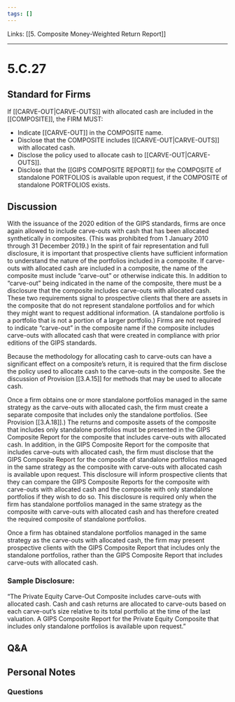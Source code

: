 ```yaml
---
tags: []
---
```

Links: [[5. Composite Money-Weighted Return Report]]
___
# 5.C.27
## Standard for Firms
If [[CARVE-OUT|CARVE-OUTS]] with allocated cash are included in the [[COMPOSITE]], the FIRM MUST:
- Indicate [[CARVE-OUT]] in the COMPOSITE name.
- Disclose that the COMPOSITE includes [[CARVE-OUT|CARVE-OUTS]] with allocated cash.
- Disclose the policy used to allocate cash to [[CARVE-OUT|CARVE-OUTS]].
- Disclose that the [[GIPS COMPOSITE REPORT]] for the COMPOSITE of standalone PORTFOLIOS is available upon request, if the COMPOSITE of standalone PORTFOLIOS exists.
## Discussion
With the issuance of the 2020 edition of the GIPS standards, firms are once again allowed to include carve-outs with cash that has been allocated synthetically in composites. (This was prohibited from 1 January 2010 through 31 December 2019.) In the spirit of fair representation and full disclosure, it is important that prospective clients have sufficient information to understand the nature of the portfolios included in a composite. If carve-outs with allocated cash are included in a composite, the name of the composite must include “carve-out” or otherwise indicate this. In addition to “carve-out” being indicated in the name of the composite, there must be a disclosure that the composite includes carve-outs with allocated cash. These two requirements signal to prospective clients that there are assets in the composite that do not represent standalone portfolios and for which they might want to request additional information. (A standalone portfolio is a portfolio that is not a portion of a larger portfolio.) Firms are not required to indicate “carve-out” in the composite name if the composite includes carve-outs with allocated cash that were created in compliance with prior editions of the GIPS standards.

Because the methodology for allocating cash to carve-outs can have a significant effect on a composite’s return, it is required that the firm disclose the policy used to allocate cash to the carve-outs in the composite. See the discussion of Provision [[3.A.15]] for methods that may be used to allocate cash.

Once a firm obtains one or more standalone portfolios managed in the same strategy as the carve-outs with allocated cash, the firm must create a separate composite that includes only the standalone portfolios. (See Provision [[3.A.18]].) The returns and composite assets of the composite that includes only standalone portfolios must be presented in the GIPS Composite Report for the composite that includes carve-outs with allocated cash. In addition, in the GIPS Composite Report for the composite that includes carve-outs with allocated cash, the firm must disclose that the GIPS Composite Report for the composite of standalone portfolios managed in the same strategy as the composite with carve-outs with allocated cash is available upon request. This disclosure will inform prospective clients that they can compare the GIPS Composite Reports for the composite with carve-outs with allocated cash and the composite with only standalone portfolios if they wish to do so. This disclosure is required only when the firm has standalone portfolios managed in the same strategy as the composite with carve-outs with allocated cash and has therefore created the required composite of standalone portfolios.

Once a firm has obtained standalone portfolios managed in the same strategy as the carve-outs with allocated cash, the firm may present prospective clients with the GIPS Composite Report that includes only the standalone portfolios, rather than the GIPS Composite Report that includes carve-outs with allocated cash.
### Sample Disclosure:
“The Private Equity Carve-Out Composite includes carve-outs with allocated cash. Cash and cash returns are allocated to carve-outs based on each carve-out’s size relative to its total portfolio at the time of the last valuation. A GIPS Composite Report for the Private Equity Composite that includes only standalone portfolios is available upon request.”
## Q&A

## Personal Notes

### Questions